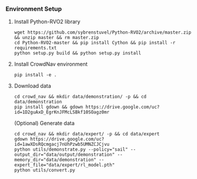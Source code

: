 ### Environment Setup

1.  Install Python-RVO2 library
	```
	wget https://github.com/sybrenstuvel/Python-RVO2/archive/master.zip && unzip master && rm master.zip
	cd Python-RVO2-master && pip install Cython && pip install -r requirements.txt
	python setup.py build && python setup.py install
	```

2.  Install CrowdNav environment
	```
	pip install -e .
	```

3.  Download data
	```
	cd crowd_nav && mkdir data/demonstration/ -p && cd data/demonstration
	pip install gdown && gdown https://drive.google.com/uc?id=1D2guAxD_EgrKnJFMcLSBkf10SOagz0mr
	```
	(Optional) Generate data
	```
	cd crowd_nav && mkdir data/expert/ -p && cd data/expert
	gdown https://drive.google.com/uc?id=1awXDsRQcmgacj7nUhPzwb5UMNZCJCjvu
	python utils/demonstrate.py --policy="sail" --output_dir="data/output/demonstration" --memory_dir="data/demonstration" --expert_file="data/expert/rl_model.pth"
	python utils/convert.py
	```
